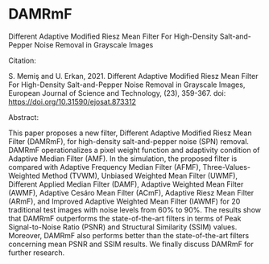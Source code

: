 # DAMRmF
Different Adaptive Modified Riesz Mean Filter For High-Density Salt-and-Pepper Noise Removal in Grayscale Images

Citation:

S. Memiş and U. Erkan, 2021. Different Adaptive Modified Riesz Mean Filter For High-Density Salt-and-Pepper Noise Removal in Grayscale Images, European Journal of Science and Technology, (23), 359-367. doi: https://doi.org/10.31590/ejosat.873312

Abstract:

This paper proposes a new filter, Different Adaptive Modified Riesz Mean Filter (DAMRmF), for high-density salt-and-pepper noise (SPN) removal. DAMRmF operationalizes a pixel weight function and adaptivity condition of Adaptive Median Filter (AMF). In the simulation, the proposed filter is compared with Adaptive Frequency Median Filter (AFMF), Three-Values-Weighted Method (TVWM), Unbiased Weighted Mean Filter (UWMF), Different Applied Median Filter (DAMF), Adaptive Weighted Mean Filter (AWMF), Adaptive Cesáro Mean Filter (ACmF), Adaptive Riesz Mean Filter (ARmF), and Improved Adaptive Weighted Mean Filter (IAWMF) for 20 traditional test images with noise levels from 60% to 90%. The results show that DAMRmF outperforms the state-of-the-art filters in terms of Peak Signal-to-Noise Ratio (PSNR) and Structural Similarity (SSIM) values. Moreover, DAMRmF also performs better than the state-of-the-art filters concerning mean PSNR and SSIM results. We finally discuss DAMRmF for further research.

